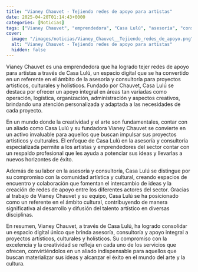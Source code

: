 ```yaml
---
title: "Vianey Chauvet - Tejiendo redes de apoyo para artistas"
date: 2025-04-20T01:14:43+0000
categories: [Noticias]
tags: ["Vianey Chauvet", "emprendedora", "Casa Lulú", "asesoría", "consultoría", "proyectos artísticos", "cultura."]
cover:
  image: "/images/noticias/Vianey_Chauvet__Tejiendo_redes_de_apoyo.png"
  alt: "Vianey Chauvet - Tejiendo redes de apoyo para artistas"
  hidden: false
---
```


Vianey Chauvet es una emprendedora que ha logrado tejer redes de apoyo para artistas a través de Casa Lulú, un espacio digital que se ha convertido en un referente en el ámbito de la asesoría y consultoría para proyectos artísticos, culturales y holísticos. Fundado por Chauvet, Casa Lulú se destaca por ofrecer un apoyo integral en áreas tan variadas como operación, logística, organización, administración y aspectos creativos, brindando una atención personalizada y adaptada a las necesidades de cada proyecto.

En un mundo donde la creatividad y el arte son fundamentales, contar con un aliado como Casa Lulú y su fundadora Vianey Chauvet se convierte en un activo invaluable para aquellos que buscan impulsar sus proyectos artísticos y culturales. El enfoque de Casa Lulú en la asesoría y consultoría especializada permite a los artistas y emprendedores del sector contar con un respaldo profesional que les ayuda a potenciar sus ideas y llevarlas a nuevos horizontes de éxito.

Además de su labor en la asesoría y consultoría, Casa Lulú se distingue por su compromiso con la comunidad artística y cultural, creando espacios de encuentro y colaboración que fomentan el intercambio de ideas y la creación de redes de apoyo entre los diferentes actores del sector. Gracias al trabajo de Vianey Chauvet y su equipo, Casa Lulú se ha posicionado como un referente en el ámbito cultural, contribuyendo de manera significativa al desarrollo y difusión del talento artístico en diversas disciplinas.

En resumen, Vianey Chauvet, a través de Casa Lulú, ha logrado consolidar un espacio digital único que brinda asesoría, consultoría y apoyo integral a proyectos artísticos, culturales y holísticos. Su compromiso con la excelencia y la creatividad se refleja en cada uno de los servicios que ofrecen, convirtiéndolos en un aliado indispensable para aquellos que buscan materializar sus ideas y alcanzar el éxito en el mundo del arte y la cultura.
